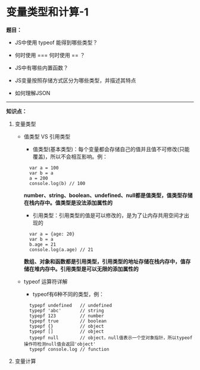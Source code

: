 # 变量类型和计算-1

**题目：**

- JS中使用 typeof 能得到哪些类型？

- 何时使用 === 何时使用 == ？

- JS中有哪些内置函数？

- JS变量按照存储方式区分为哪些类型，并描述其特点

- 如何理解JSON

---

**知识点：**

1. 变量类型
   - 值类型 VS 引用类型      
      - 值类型(基本类型)：每个变量都会存储自己的值并且值不可修改(只能覆盖)，所以不会相互影响。例：

      ```
        var a = 100
        var b = a
        a = 200
        console.log(b) // 100
      ```
        **number、string、boolean、undefined、null都是值类型，值类型存储在栈内存中。值类型是没法添加属性的**

      - 引用类型：引用类型的值是可以修改的，是为了让内存共用空间才出现的

      ```
        var a = {age: 20}
        var b = a
        b.age = 21
        console.log(a.age) // 21
      ```
        **数组、对象和函数都是引用类型，引用类型的地址存储在栈内存中，值存储在堆内存中。引用类型是可以无限的添加属性的**

   - typeof 运算符详解
      - typeof有6种不同的类型，例：
      ```
        typepf undefined   // undefined
        typepf 'abc'       // string
        typepf 123         // number
        typepf true        // boolean
        typepf {}          // object
        typepf []          // object
        typepf null        // object，null值表示一个空对象指针，所以typeof操作符检测null值会返回'object'
        typepf console.log // function
      ```

2. 变量计算

